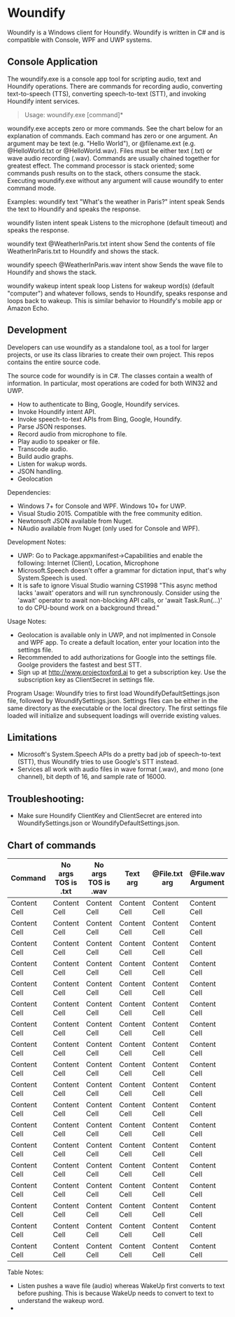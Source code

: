 # Woundify
Woundify is a Windows client for Houndify. Woundify is written in C# and is compatible with Console, WPF and UWP systems.

## Console Application
The woundify.exe is a console app tool for scripting audio, text and Houndify operations. There are commands for recording audio, converting text-to-speech (TTS), converting speech-to-text (STT), and invoking Houndify intent services.

> Usage: woundify.exe [command]*

woundify.exe accepts zero or more commands. See the chart below for an explanation of commands. Each command has zero or one argument. An argument may be text (e.g. "Hello World"), or @filename.ext (e.g. @HelloWorld.txt or @HelloWorld.wav). Files must be either text (.txt) or wave audio recording (.wav). Commands are usually chained together for greatest effect. The command processor is stack oriented; some commands push results on to the stack, others consume the stack. Executing woundify.exe without any argument will cause woundify to enter command mode.

Examples:
  woundify text "What's the weather in Paris?" intent speak
  Sends the text to Houndify and speaks the response.
  
  woundify listen intent speak
  Listens to the microphone (default timeout) and speaks the response.
  
  woundify text @WeatherInParis.txt intent show
  Send the contents of file WeatherInParis.txt to Houndify and shows the stack.
  
  woundify speech @WeatherInParis.wav intent show
  Sends the wave file to Houndify and shows the stack.
  
  woundify wakeup intent speak loop
  Listens for wakeup word(s) (default "computer") and whatever follows, sends to Houndify, speaks response and loops back to wakeup. This is similar behavior to Houndify's mobile app or Amazon Echo.

## Development
Developers can use woundify as a standalone tool, as a tool for larger projects, or use its class libraries to create their own project. This repos contains the entire source code.

The source code for woundify is in C#. The classes contain a wealth of information. In particular, most operations are coded for both WIN32 and UWP.
* How to authenticate to Bing, Google, Houndify services.
* Invoke Houndify intent API.
* Invoke speech-to-text APIs from Bing, Google, Houndify.
* Parse JSON responses.
* Record audio from microphone to file.
* Play audio to speaker or file.
* Transcode audio.
* Build audio graphs.
* Listen for wakup words.
* JSON handling.
* Geolocation

Dependencies:
* Windows 7+ for Console and WPF. Windows 10+ for UWP.
* Visual Studio 2015. Compatible with the free community edition.
* Newtonsoft JSON available from Nuget.
* NAudio available from Nuget (only used for Console and WPF).

Development Notes:
* UWP: Go to Package.appxmanifest->Capabilities and enable the following: Internet (Client), Location, Microphone
* Microsoft.Speech doesn't offer a grammar for dictation input, that's why System.Speech is used.
* It is safe to ignore Visual Studio warning CS1998 "This async method lacks 'await' operators and will run synchronously. Consider using the 'await' operator to await non-blocking API calls, or 'await Task.Run(...)' to do CPU-bound work on a background thread."

Usage Notes:
* Geolocation is available only in UWP, and not implmented in Console and WPF app. To create a default location, enter your location into the settings file.
* Recommended to add authorizations for Google into the settings file. Goolge providers the fastest and best STT.
* Sign up at http://www.projectoxford.ai to get a subscription key. Use the subscription key as ClientSecret in settings file.

Program Usage:
Woundify tries to first load WoundifyDefaultSettings.json file, followed by WoundifySettings.json. Settings files can be either in the same directory as the executable or the local directory. The first settings file loaded will initialize and subsequent loadings will override existing values. 

## Limitations
* Microsoft's System.Speech APIs do a pretty bad job of speech-to-text (STT), thus Woundify tries to use Google's STT instead.
* Services all work with audio files in wave format (.wav), and mono (one channel), bit depth of 16, and sample rate of 16000.

## Troubleshooting:
* Make sure Houndify ClientKey and ClientSecret are entered into WoundifySettings.json or WoundifyDefaultSettings.json.

## Chart of commands

| Command           | No args TOS is .txt | No args TOS is .wav | Text arg            | @File.txt arg       | @File.wav Argument  |
| ----------------- | ------------------- | ------------------- |  ------------------ | ------------------- | ------------------- |
| Content Cell      | Content Cell        | Content Cell        | Content Cell        | Content Cell        | Content Cell        |
| Content Cell      | Content Cell        | Content Cell        | Content Cell        | Content Cell        | Content Cell        |
| Content Cell      | Content Cell        | Content Cell        | Content Cell        | Content Cell        | Content Cell        |
| Content Cell      | Content Cell        | Content Cell        | Content Cell        | Content Cell        | Content Cell        |
| Content Cell      | Content Cell        | Content Cell        | Content Cell        | Content Cell        | Content Cell        |
| Content Cell      | Content Cell        | Content Cell        | Content Cell        | Content Cell        | Content Cell        |
| Content Cell      | Content Cell        | Content Cell        | Content Cell        | Content Cell        | Content Cell        |
| Content Cell      | Content Cell        | Content Cell        | Content Cell        | Content Cell        | Content Cell        |
| Content Cell      | Content Cell        | Content Cell        | Content Cell        | Content Cell        | Content Cell        |
| Content Cell      | Content Cell        | Content Cell        | Content Cell        | Content Cell        | Content Cell        |
| Content Cell      | Content Cell        | Content Cell        | Content Cell        | Content Cell        | Content Cell        |
| Content Cell      | Content Cell        | Content Cell        | Content Cell        | Content Cell        | Content Cell        |
| Content Cell      | Content Cell        | Content Cell        | Content Cell        | Content Cell        | Content Cell        |
| Content Cell      | Content Cell        | Content Cell        | Content Cell        | Content Cell        | Content Cell        |
| Content Cell      | Content Cell        | Content Cell        | Content Cell        | Content Cell        | Content Cell        |
| Content Cell      | Content Cell        | Content Cell        | Content Cell        | Content Cell        | Content Cell        |
| Content Cell      | Content Cell        | Content Cell        | Content Cell        | Content Cell        | Content Cell        |
| Content Cell      | Content Cell        | Content Cell        | Content Cell        | Content Cell        | Content Cell        |

Table Notes:
* Listen pushes a wave file (audio) whereas WakeUp first converts to text before pushing. This is because WakeUp needs to convert to text to understand the wakeup word.
* 
